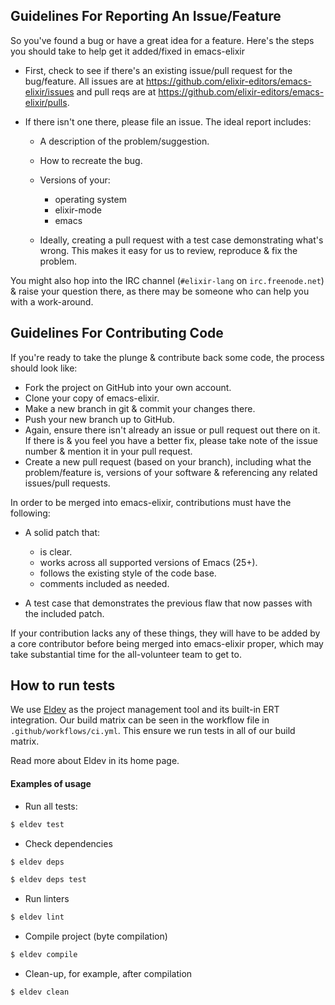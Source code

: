 ## Guidelines For Reporting An Issue/Feature

So you've found a bug or have a great idea for a feature. Here's the steps you
should take to help get it added/fixed in emacs-elixir

* First, check to see if there's an existing issue/pull request for the
  bug/feature. All issues are at https://github.com/elixir-editors/emacs-elixir/issues
  and pull reqs are at https://github.com/elixir-editors/emacs-elixir/pulls.
* If there isn't one there, please file an issue. The ideal report includes:

  * A description of the problem/suggestion.
  * How to recreate the bug.
  * Versions of your:

    * operating system
    * elixir-mode
    * emacs

  * Ideally, creating a pull request with a test case demonstrating what's wrong.
    This makes it easy for us to review, reproduce & fix the problem.

You might also hop into the IRC channel (``#elixir-lang`` on ``irc.freenode.net``)
& raise your question there, as there may be someone who can help you with a
work-around.


## Guidelines For Contributing Code

If you're ready to take the plunge & contribute back some code, the
process should look like:

* Fork the project on GitHub into your own account.
* Clone your copy of emacs-elixir.
* Make a new branch in git & commit your changes there.
* Push your new branch up to GitHub.
* Again, ensure there isn't already an issue or pull request out there on it.
  If there is & you feel you have a better fix, please take note of the issue
  number & mention it in your pull request.
* Create a new pull request (based on your branch), including what the
  problem/feature is, versions of your software & referencing any related
  issues/pull requests.

In order to be merged into emacs-elixir, contributions must have the following:

* A solid patch that:

  * is clear.
  * works across all supported versions of Emacs (25+).
  * follows the existing style of the code base.
  * comments included as needed.

* A test case that demonstrates the previous flaw that now passes
  with the included patch.

If your contribution lacks any of these things, they will have to be added
by a core contributor before being merged into emacs-elixir proper, which may take
substantial time for the all-volunteer team to get to.

## How to run tests

We use [Eldev](https://github.com/doublep/eldev) as the project management tool and its built-in ERT integration. Our build matrix can be seen in the workflow file in `.github/workflows/ci.yml`. This ensure we run tests in all of our build matrix.

Read more about Eldev in its home page.

#### Examples of usage

* Run all tests:

```bash
$ eldev test
```

* Check dependencies

```bash
$ eldev deps
```

```bash
$ eldev deps test
```

* Run linters

```bash
$ eldev lint
```

* Compile project (byte compilation)

```bash
$ eldev compile
```

* Clean-up, for example, after compilation

```bash
$ eldev clean
```
